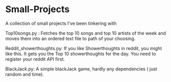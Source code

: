 # Small-Projects
A collection of small projects I've been tinkering with

Top10songs.py :  Fetches the top 10 songs and top 10 artists of the week and moves them into an ordered text file to path of your choosing.

Reddit_showerthoughts.py: If you like Showerthoughts in reddit, you might like this. It gets you the Top 10 showerthoughts for the day. You need to register your reddit API first.

BlackJack.py: A simple blackJack game, hardly any dependencies ( just random and time).
